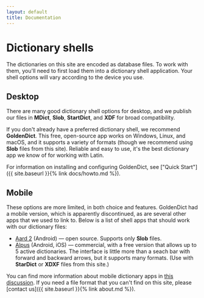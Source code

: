 ```yaml
---
layout: default
title: Documentation
---
```


# Dictionary shells

The dictionaries on this site are encoded as database files. To work with them, you'll need to first load them into a dictionary shell application. Your shell options will vary according to the device you use.

## Desktop

There are many good dictionary shell options for desktop, and we publish our files in **MDict**, **Slob**, **StartDict**, and **XDF** for broad compatibility.

If you don't already have a preferred dictionary shell, we recommend **GoldenDict**. This free, open-source app works on Windows, Linux, and macOS, and it supports a variety of formats (though we recommend using **Slob** files from this site). Reliable and easy to use, it's the best dictionary app we know of for working with Latin.

For information on installing and configuring GoldenDict, see ["Quick Start"]({{ site.baseurl }}{% link docs/howto.md %}).

## Mobile

These options are more limited, in both choice and features. GoldenDict had a mobile version, which is apparently discontinued, as are several other apps that we used to link to. Below is a list of shell apps that should work with our dictionary files:

* [Aard 2](http://aarddict.org/) (Android) — open source. Supports only **Slob** files.
* [Alpus](https://alpusapp.com/index.html) (Android, iOS) — commercial, with a free version that allows up to 5 active dictionaries. The interface is little more than a seach bar with forward and backward arrows, but it supports many formats. (Use with **StarDict** or **XDXF** files from this site.)

You can find more information about mobile dictionary apps in [this discussion](https://github.com/nikita-moor/latin-dictionary/issues/2). If you need a file format that you can't find on this site, please [contact us]({{ site.baseurl }}{% link about.md %}).
